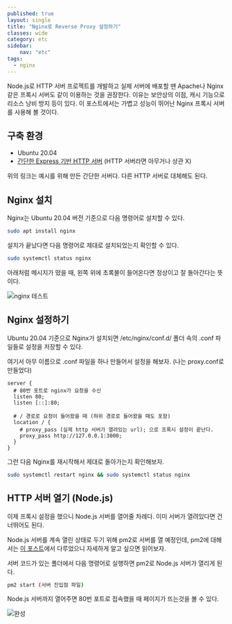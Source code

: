```yaml
---
published: true
layout: single
title: "Nginx로 Reverse Proxy 설정하기"
classes: wide
category: etc
sidebar:
    nav: "etc" 
tags: 
  - nginx
---
```


Node.js로 HTTP 서버 프로젝트를 개발하고 실제 서버에 배포할 땐 Apache나 Nginx 같은 프록시 서버도 같이 이용하는 것을 권장한다. 이유는 보안상의 이점, 캐시 기능으로 리소스 낭비 방지 등이 있다. 이 포스트에서는 가볍고 성능이 뛰어난 Nginx 프록시 서버를 사용해 볼 것이다.

## 구축 환경

- Ubuntu 20.04
- [간단한 Express 기반 HTTP 서버](https://github.com/fred16157/express-sample) (HTTP 서버라면 아무거나 상관 X)

위의 링크는 예시를 위해 만든 간단한 서버다. 다른 HTTP 서버로 대체해도 된다.

## Nginx 설치

Nginx는 Ubuntu 20.04 버전 기준으로 다음 명령어로 설치할 수 있다.

~~~bash
sudo apt install nginx
~~~

설치가 끝났다면 다음 명령어로 제대로 설치되었는지 확인할 수 있다.

~~~bash
sudo systemctl status nginx
~~~

아래처럼 메시지가 떴을 때, 왼쪽 위에 초록불이 들어온다면 정상이고 잘 돌아간다는 뜻이다.

![nginx 테스트](https://imgur.com/CKriMNp.png)

## Nginx 설정하기

Ubuntu 20.04 기준으로 Nginx가 설치되면 /etc/nginx/conf.d/ 폴더 속의 .conf 파일들로 설정을 저장할 수 있다.

여기서 아무 이름으로 .conf 파일을 하나 만들어서 설정을 해보자. (나는 proxy.conf로 만들었다)

~~~nginx
server {
  # 80번 포트로 nginx가 요청을 수신
  listen 80;
  listen [::]:80;

  # / 경로로 요청이 들어왔을 때 (하위 경로로 들어왔을 때도 포함)
  location / {
    # proxy_pass (실제 http 서버가 열려있는 url); 으로 프록시 설정이 끝난다.
    proxy_pass http://127.0.0.1:3000; 
  }
}
~~~

그런 다음 Nginx를 재시작해서 제대로 돌아가는지 확인해보자.

~~~bash
sudo systemctl restart nginx && sudo systemctl status nginx
~~~

## HTTP 서버 열기 (Node.js)

이제 프록시 설정을 했으니 Node.js 서버를 열어줄 차례다. 이미 서버가 열려있다면 건너뛰어도 된다.

Node.js 서버를 계속 열린 상태로 두기 위해 pm2로 서버를 열 예정인데, pm2에 대해서는 [이 포스트](https://fred16157.github.io/node.js/pm2-nodejs-management/)에서 다루었으니 자세하게 알고 싶으면 읽어보자.

서버 코드가 있는 폴더에서 다음 명령어로 실행하면 pm2로 Node.js 서버가 열리게 된다.

~~~bash
pm2 start (서버 진입점 파일)
~~~

Node.js 서버까지 열어주면 80번 포트로 접속했을 때 페이지가 뜨는것을 볼 수 있다.

![완성](https://imgur.com/Vha6wmK.png)